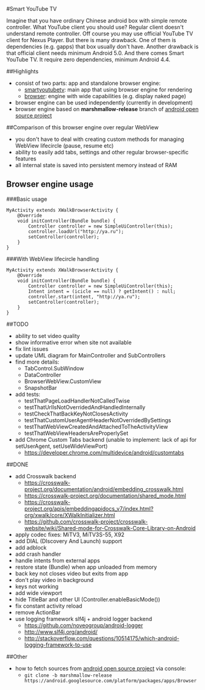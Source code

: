#Smart YouTube TV

Imagine that you have ordinary Chinese android box with simple remote controller.
What YouTube client you should use? Regular client doesn't understand remote controller.
Off course you may use official YouTube TV client for Nexus Player. But there is many drawback. 
One of them is dependencies (e.g. gapps) that box usually don't have.
Another drawback is that official client needs minimum Android 5.0. 
And there comes Smart YouTube TV. It require zero dependencies, minimum Android 4.4.

##Highlights
- consist of two parts: app and standalone browser engine:
	- [smartyoutubetv]: main app that using browser engine for rendering
	- [browser]: engine with wide capabilities (e.g. display naked page) 
- browser engine can be used independently (currently in development)
- browser engine based on **marshmallow-release** branch of [android open source project][browser-origin]

##Comparison of this browser engine over regular WebView
- you don't have to deal with creating custom methods for managing WebView lifecircle (pause, resume etc)
- ability to easily add tabs, settings and other regular browser-specific features
- all internal state is saved into persistent memory instead of RAM

## Browser engine usage
###Basic usage
```
MyActivity extends XWalkBrowserActivity {
	@Override
	void initController(Bundle bundle) {
		Controller controller = new SimpleUiController(this);
		controller.loadUrl("http://ya.ru");
		setController(controller);
	}
}
```
###With WebView lifecircle handling
```
MyActivity extends XWalkBrowserActivity {
	@Override
	void initController(Bundle bundle) {
		Controller controller = new SimpleUiController(this);
		Intent intent = (icicle == null) ? getIntent() : null;
		controller.start(intent, "http://ya.ru");
		setController(controller);
	}
}
```

##TODO
- ability to set video quality
- show informative error when site not available
- fix lint issues
- update UML diagram for MainController and SubControllers
- find more details: 
	- TabControl.SubWindow
	- DataController
	- BrowserWebView.CustomView
	- SnapshotBar
- add tests:
  - testThatPageLoadHandlerNotCalledTwise
  - testThatUrlIsNotOverridedAndHandledInternally
  - testCheckThatBackKeyNotClosesActivity
  - testThatCustomUserAgentHeaderNotOverridedBySettings
  - testThatWebViewCreatedAndAttachedToTheActivityView
  - testThatWebViewHeadersAreProperlySet
- add Chrome Custom Tabs backend (unable to implement: lack of api for setUserAgent, setUseWideViewPort)
  - https://developer.chrome.com/multidevice/android/customtabs

##DONE
- add Crosswalk backend
  - https://crosswalk-project.org/documentation/android/embedding_crosswalk.html
  - https://crosswalk-project.org/documentation/shared_mode.html
  - https://crosswalk-project.org/apis/embeddingapidocs_v7/index.html?org/xwalk/core/XWalkInitializer.html
  - https://github.com/crosswalk-project/crosswalk-website/wiki/Shared-mode-for-Crosswalk-Core-Library-on-Android
- apply codec fixes: MiTV3, MiTV3S-55, X92
- add DIAL (DIscovery And Launch) support
- add adblock
- add crash handler
- handle intents from external apps
- restore state (Bundle) when app unloaded from memory
- back key not closes video but exits from app
- don't play video in background
- keys not working
- add wide viewport
- hide TitleBar and other UI (Controller.enableBasicMode())
- fix constant activity reload
- remove ActionBar
- use logging framework slf4j + android logger backend
  - https://github.com/noveogroup/android-logger
  - http://www.slf4j.org/android/
  - http://stackoverflow.com/questions/10514175/which-android-logging-framework-to-use

##Other
- how to fetch sources from [android open source project][browser-origin] via console:
	- `git clone -b marshmallow-release https://android.googlesource.com/platform/packages/apps/Browser`

[browser-origin]: https://android.googlesource.com/platform/packages/apps/Browser
[smartyoutubetv]: https://github.com/yuliskov/SmartYouTubeTV/tree/master/smartyoutubetv
[browser]: https://github.com/yuliskov/SmartYouTubeTV/tree/master/browser
